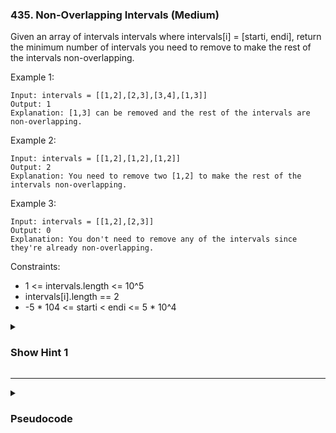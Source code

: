 ### 435. Non-Overlapping Intervals (Medium)

Given an array of intervals intervals where intervals[i] = [starti, endi], return the minimum number of intervals you need to remove to make the rest of the intervals non-overlapping.

Example 1:
```
Input: intervals = [[1,2],[2,3],[3,4],[1,3]]
Output: 1
Explanation: [1,3] can be removed and the rest of the intervals are non-overlapping.
```
Example 2:
```
Input: intervals = [[1,2],[1,2],[1,2]]
Output: 2
Explanation: You need to remove two [1,2] to make the rest of the intervals non-overlapping.
```
Example 3:
```
Input: intervals = [[1,2],[2,3]]
Output: 0
Explanation: You don't need to remove any of the intervals since they're already non-overlapping.
```

Constraints:

- 1 <= intervals.length <= 10^5
- intervals[i].length == 2
- -5 * 104 <= starti < endi <= 5 * 10^4

<details>
  <summary><h3>Show Hint 1</h3></summary>
  <p>Sort it and keep track of previous end of every interval if it is less than or equal to current start then change previous end else takes the minimum of previous end and make the result + 1. Finally return the result.</p>
</details>

---
<details>
  <summary><h3>Pseudocode</h3></summary>
  <pre>
    sort(intervals)
    result -> 0
    previousEnd -> intervals.at([0][1])
    for i -> 1 to intervals.length
      start -> intervals.at([i][0]), end -> intervals.at([i][1])
      if start greaterThanOrEqualTo previousEnd
        previousEnd -> end
      else
        result -> result + 1
        previousEnd -> minimum(previousEnd, end)
    return result
  </pre>
</details>
